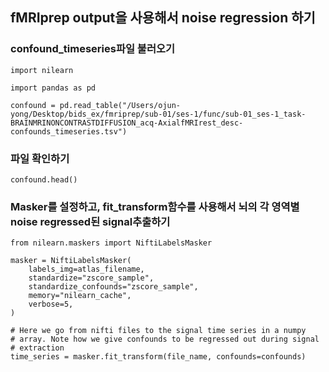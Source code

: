 ## fMRIprep output을 사용해서 noise regression 하기


### confound_timeseries파일 불러오기

~~~python3
import nilearn

import pandas as pd

confound = pd.read_table("/Users/ojun-yong/Desktop/bids_ex/fmriprep/sub-01/ses-1/func/sub-01_ses-1_task-BRAINMRINONCONTRASTDIFFUSION_acq-AxialfMRIrest_desc-confounds_timeseries.tsv")
~~~

### 파일 확인하기

~~~python3
confound.head()
~~~

### Masker를 설정하고, fit_transform함수를 사용해서 뇌의 각 영역별 noise regressed된 signal추출하기

~~~python3
from nilearn.maskers import NiftiLabelsMasker

masker = NiftiLabelsMasker(
    labels_img=atlas_filename,
    standardize="zscore_sample",
    standardize_confounds="zscore_sample",
    memory="nilearn_cache",
    verbose=5,
)

# Here we go from nifti files to the signal time series in a numpy
# array. Note how we give confounds to be regressed out during signal
# extraction
time_series = masker.fit_transform(file_name, confounds=confounds)
~~~
